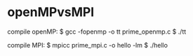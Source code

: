 # openMPvsMPI

compile openMP:
$ gcc -fopenmp -o tt prime_openmp.c
$ ./tt

compile MPI:
$ mpicc prime_mpi.c -o hello -lm
$ ./hello
